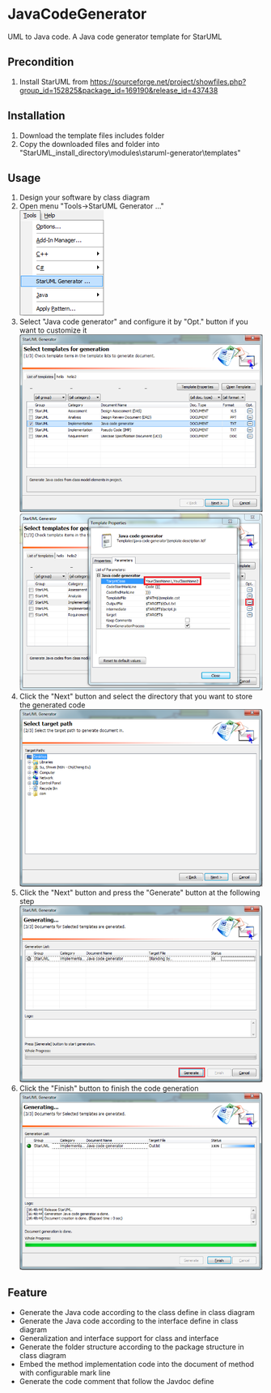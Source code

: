 JavaCodeGenerator
=================
UML to Java code. 
A Java code generator template for StarUML


Precondition
------------
1. Install StarUML from https://sourceforge.net/project/showfiles.php?group_id=152825&package_id=169190&release_id=437438


Installation
------------
1. Download the template files includes folder
2. Copy the downloaded files and folder into "StarUML_install_directory\modules\staruml-generator\templates"


Usage
-----
1. Design your software by class diagram
2. Open menu "Tools->StarUML Generator ..."<br>![guide menu](docs/guide_menu1.png)
3. Select "Java code generator" and configure it by "Opt." button if you want to customize it<br>![guide config](docs/guide_config1.png)<br>![guide config](docs/guide_config2.png)
4. Click the "Next" button and select the directory that you want to store the generated code<br>![guide menu](docs/guide_config3.png)
5. Click the "Next" button and press the "Generate" button at the following step<br>![guide menu](docs/guide_config4.png)
6. Click the "Finish" button to finish the code generation<br>![guide menu](docs/guide_config5.png)


Feature
-------
* Generate the Java code according to the class define in class diagram
* Generate the Java code according to the interface define in class diagram
* Generalization and interface support for class and interface 
* Generate the folder structure according to the package structure in class diagram
* Embed the method implementation code into the document of method with configurable mark line
* Generate the code comment that follow the Javdoc define
